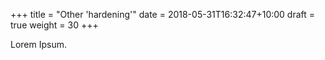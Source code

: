 +++
title = "Other 'hardening'"
date =  2018-05-31T16:32:47+10:00
draft = true
weight = 30
+++

Lorem Ipsum.
